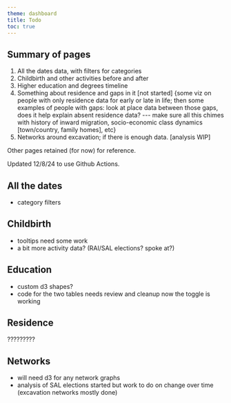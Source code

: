 ```yaml
---
theme: dashboard
title: Todo
toc: true
---
```


Summary of pages
------

1. All the dates data, with filters for categories
2. Childbirth and other activities before and after
3. Higher education and degrees timeline 
4. Something about residence and gaps in it [not started] {some viz on people with only residence data for early or late in life; then some examples of people with gaps: look at place data between those gaps, does it help explain absent residence data? --- make sure all this chimes with history of inward migration, socio-economic class dynamics [town/country, family homes], etc}
6. Networks around excavation; if there is enough data. [analysis WIP] 

Other pages retained (for now) for reference. 

Updated 12/8/24 to use Github Actions.


All the dates
------------
 
- category filters



Childbirth
----------

- tooltips need some work
- a bit more activity data? (RAI/SAL elections? spoke at?)



Education
--------

- custom d3 shapes?
- code for the two tables needs review and cleanup now the toggle is working


Residence
--------

?????????


Networks
-------

- will need d3 for any network graphs
- analysis of SAL elections started but work to do on change over time (excavation networks mostly done)
